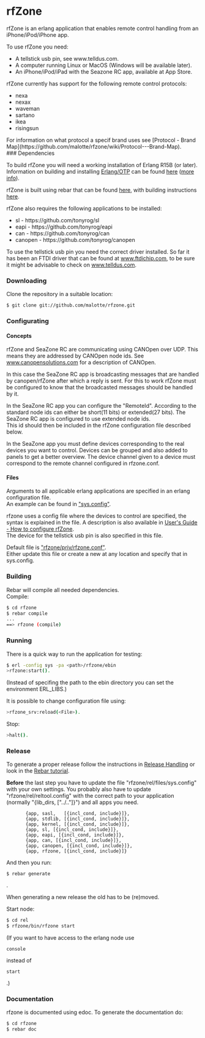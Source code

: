 rfZone
=====

rfZone is an erlang application that enables remote control handling from 
an iPhone/iPod/iPhone app.

To use rfZone you need:
<ul>
<li>A tellstick usb pin, see www.telldus.com. </li>
<li>A computer running Linux or MacOS (Windows will be available later).</li>
<li>An iPhone/iPod/iPad with the Seazone RC app, available at App Store.</li>
</ul>

rfZone currently has support for the following remote control protocols:
<ul>
<li>nexa</li>
<li>nexax</li>
<li>waveman</li>
<li>sartano</li>
<li>ikea</li>
<li>risingsun</li>
</ul>
For information on what protocol a specif brand uses see [Protocol - Brand Map](https://github.com/malotte/rfzone/wiki/Protocol---Brand-Map).<br/>
### Dependencies

To build rfZone you will need a working installation of Erlang R15B (or
later).<br/>
Information on building and installing [Erlang/OTP](http://www.erlang.org)
can be found [here](https://github.com/erlang/otp/wiki/Installation)
([more info](https://github.com/erlang/otp/blob/master/INSTALL.md)).

rfZone is built using rebar that can be found [here](https://github.com/basho/rebar), with building instructions [here](https://github.com/basho/rebar/wiki/Building-rebar).

rfZone also requires the following applications to be installed:
<ul>
<li>sl - https://github.com/tonyrog/sl</li>
<li>eapi - https://github.com/tonyrog/eapi</li>
<li>can - https://github.com/tonyrog/can</li>
<li>canopen - https://github.com/tonyrog/canopen</li>
</ul>

To use the tellstick usb pin you need the correct driver installed.
So far it has been an FTDI driver that can be found at www.ftdichip.com, to be sure it might be advisable to check on www.telldus.com.

### Downloading

Clone the repository in a suitable location:

```sh
$ git clone git://github.com/malotte/rfzone.git
```
### Configurating
#### Concepts

rfZone and SeaZone RC are communicating using CANOpen over UDP. This means they are addressed by CANOpen node ids. See www.canopensolutions.com for a description of CANOpen. 

In this case the SeaZone RC app is broadcasting messages that are handled by canopen/rfZone after which a reply is sent. For this to work rfZone must be configured to know that the broadcasted messages should be handled by it.

In the SeaZone RC app you can configure the "RemoteId". According to the standard node ids can either be short(11 bits) or extended(27 bits). The SeaZone RC app is configured to use extended node ids.<br/>
This id should then be included in the rfZone configuration file described below.

In the SeaZone app you must define devices corresponding to the real devices you want to control. Devices can be grouped and also added to panels to get a better overview. The device channel given to a device must correspond to the remote channel configured in rfzone.conf.

#### Files

Arguments to all applicable erlang applications are specified in an erlang configuration file.<br/>
An example can be found in ["sys.config"](https://github.com/malotte/rfzone/raw/master/sys.config).<br/>

rfzone uses a config file where the devices to control are specified, the syntax is explained in the file. A description is also available in [User's Guide - How to configure rfZone](https://github.com/malotte/rfzone/wiki/howto_configure_rfzone).<br/>
The device for the tellstick usb pin is also specified in this file. <br/>

Default file is ["rfzone/priv/rfzone.conf"](https://github.com/malotte/rfzone/raw/master/priv/rfzone.conf).<br/>
Either update this file or create a new at any location and specify that in sys.config.

### Building

Rebar will compile all needed dependencies.<br/>
Compile:

```sh
$ cd rfzone
$ rebar compile
...
==> rfzone (compile)
```

### Running

There is a quick way to run the application for testing:

```sh
$ erl -config sys -pa <path>/rfzone/ebin
>rfzone:start().
```
(Instead of specifing the path to the ebin directory you can set the environment ERL_LIBS.)

It is possible to change configuration file using:

```sh
>rfzone_srv:reload(<File>).
```

Stop:

```sh
>halt().
```

### Release

To generate a proper release follow the instructions in 
 [Release Handling](https://github.com/basho/rebar/wiki/Release-handling) or look in the [Rebar tutorial](http://www.metabrew.com/article/erlang-rebar-tutorial-generating-releases-upgrades).

<b>Before</b> the last step you have to update the file "rfzone/rel/files/sys.config" with your own settings.
You probably also have to update "rfzone/rel/reltool.config" with the correct path to your application (normally "{lib_dirs, ["../.."]}") and all apps you need.
```
       {app, sasl,   [{incl_cond, include}]},
       {app, stdlib, [{incl_cond, include}]},
       {app, kernel, [{incl_cond, include}]},
       {app, sl, [{incl_cond, include}]},
       {app, eapi, [{incl_cond, include}]},
       {app, can, [{incl_cond, include}]},
       {app, canopen, [{incl_cond, include}]},
       {app, rfzone, [{incl_cond, include}]}
```


And then you run: 
```
$ rebar generate
```
.

When generating a new release the old has to be (re)moved.

Start node:

```sh
$ cd rel
$ rfzone/bin/rfzone start
```

(If you want to have access to the erlang node use 
``` 
console 
```
instead of 
``` 
start
```
.)

### Documentation

rfzone is documented using edoc. To generate the documentation do:

```sh
$ cd rfzone
$ rebar doc
```
